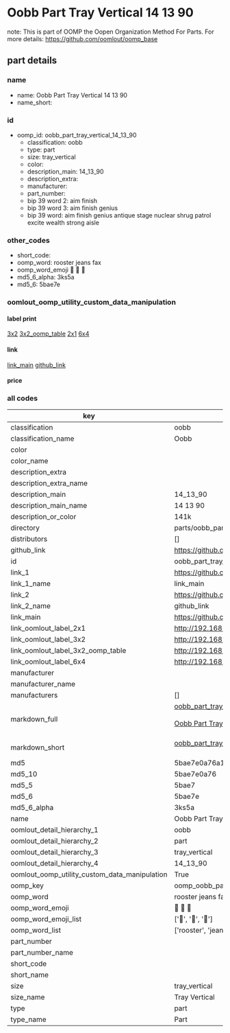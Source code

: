 # Oobb Part Tray Vertical 14 13 90  

note: This is part of OOMP the Oopen Organization Method For Parts. For more details: https://github.com/oomlout/oomp_base

##  part details





### name
* name: Oobb Part Tray Vertical 14 13 90
* name_short: 
### id
* oomp_id: oobb_part_tray_vertical_14_13_90
  * classification: oobb
  * type: part
  * size: tray_vertical
  * color: 
  * description_main: 14_13_90
  * description_extra: 
  * manufacturer: 
  * part_number: 
  * bip 39 word 2: aim finish
  * bip 39 word 3: aim finish genius
  * bip 39 word: aim finish genius antique stage nuclear shrug patrol excite wealth strong aisle

### other_codes
* short_code: 
* oomp_word: rooster jeans fax
* oomp_word_emoji :rooster: :jeans: :fax:
* md5_6_alpha: 3ks5a
* md5_6: 5bae7e






### oomlout_oomp_utility_custom_data_manipulation
#### label print
[3x2](http://192.168.1.245:1112/?label=oomp%203ks5a)
[3x2_oomp_table](http://192.168.1.107:1112/?label=oomp%203ks5a)
[2x1](http://192.168.1.242:1112/?label=oomp%203ks5a)
[6x4](http://192.168.1.55:1112/?label=oomp%203ks5a)    

#### link

[link_main](https://github.com/oomlout/oomlout_oomp_current_version_messy/tree/main/parts/oobb_part_tray_vertical_14_13_90) [github_link](https://github.com/oomlout/oomlout_oomp_part_src/tree/main/parts/oobb_part_tray_vertical_14_13_90)                             

#### price







### all codes 
| key | value |  
| --- | --- |  
| classification | oobb |  
| classification_name | Oobb |  
| color |  |  
| color_name |  |  
| description_extra |  |  
| description_extra_name |  |  
| description_main | 14_13_90 |  
| description_main_name | 14 13 90 |  
| description_or_color | 141k |  
| directory | parts/oobb_part_tray_vertical_14_13_90 |  
| distributors | [] |  
| github_link | https://github.com/oomlout/oomlout_oomp_part_src/tree/main/parts/oobb_part_tray_vertical_14_13_90 |  
| id | oobb_part_tray_vertical_14_13_90 |  
| link_1 | https://github.com/oomlout/oomlout_oomp_current_version_messy/tree/main/parts/oobb_part_tray_vertical_14_13_90 |  
| link_1_name | link_main |  
| link_2 | https://github.com/oomlout/oomlout_oomp_part_src/tree/main/parts/oobb_part_tray_vertical_14_13_90 |  
| link_2_name | github_link |  
| link_main | https://github.com/oomlout/oomlout_oomp_current_version_messy/tree/main/parts/oobb_part_tray_vertical_14_13_90 |  
| link_oomlout_label_2x1 | http://192.168.1.242:1112/?label=oomp%203ks5a |  
| link_oomlout_label_3x2 | http://192.168.1.245:1112/?label=oomp%203ks5a |  
| link_oomlout_label_3x2_oomp_table | http://192.168.1.107:1112/?label=oomp%203ks5a |  
| link_oomlout_label_6x4 | http://192.168.1.55:1112/?label=oomp%203ks5a |  
| manufacturer |  |  
| manufacturer_name |  |  
| manufacturers | [] |  
| markdown_full | [oobb_part_tray_vertical_14_13_90](https://github.com/oomlout/oomlout_oomp_current_version_messy/tree/main/parts/oobb_part_tray_vertical_14_13_90)<br>[](https://github.com/oomlout/oomlout_oomp_current_version_messy/tree/main/parts/oobb_part_tray_vertical_14_13_90)<br>[Oobb Part Tray Vertical 14 13 90](https://github.com/oomlout/oomlout_oomp_current_version_messy/tree/main/parts/oobb_part_tray_vertical_14_13_90)<br><br> |  
| markdown_short | [oobb_part_tray_vertical_14_13_90](https://github.com/oomlout/oomlout_oomp_current_version_messy/tree/main/parts/oobb_part_tray_vertical_14_13_90)<br><br> |  
| md5 | 5bae7e0a76a138ea5d6a109ec1d5c02a |  
| md5_10 | 5bae7e0a76 |  
| md5_5 | 5bae7 |  
| md5_6 | 5bae7e |  
| md5_6_alpha | 3ks5a |  
| name | Oobb Part Tray Vertical 14 13 90 |  
| oomlout_detail_hierarchy_1 | oobb |  
| oomlout_detail_hierarchy_2 | part |  
| oomlout_detail_hierarchy_3 | tray_vertical |  
| oomlout_detail_hierarchy_4 | 14_13_90 |  
| oomlout_oomp_utility_custom_data_manipulation | True |  
| oomp_key | oomp_oobb_part_tray_vertical_14_13_90 |  
| oomp_word | rooster jeans fax |  
| oomp_word_emoji | :rooster: :jeans: :fax: |  
| oomp_word_emoji_list | [':rooster:', ':jeans:', ':fax:'] |  
| oomp_word_list | ['rooster', 'jeans', 'fax'] |  
| part_number |  |  
| part_number_name |  |  
| short_code |  |  
| short_name |  |  
| size | tray_vertical |  
| size_name | Tray Vertical |  
| type | part |  
| type_name | Part |  
